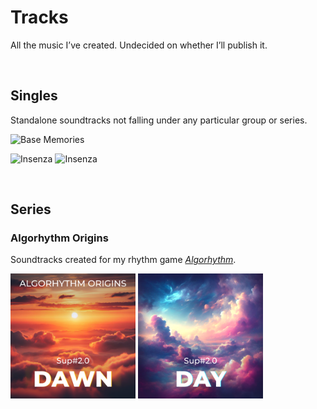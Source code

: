 # Tracks

All the music I’ve created. Undecided on whether I’ll publish it.


<br>


## Singles
Standalone soundtracks not falling under any particular group or series.

<img alt="Base Memories" title="Base Memories" height="200px"
src="../../.assets/covers/Base Memories.PNG" href="Base Memories.m4a">

<img alt="Insenza" title="Insenza" height="200px"
src="../../.assets/covers/Insenza.PNG" href="Insenza.mp3">
<img alt="Insenza" title="Insenza" height="200px"
src="../../.assets/covers/Bubble Iris.PNG" href="Bubble Iris.mp3">


<br>


## Series

### Algorhythm Origins
Soundtracks created for my rhythm game [*Algorhythm*](https://github.com/Sup2point0/Algorhythm).

<img alt="Dawn" title="Dawn" height="200px"
src="../../.assets/covers/Dawn.PNG" href="Algorhythm Origins/Dawn.wav">
<img alt="Day" title="Day" height="200px"
src="../../.assets/covers/Day.PNG" href="Algorhythm Origins/Day.wav">
